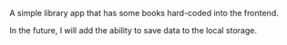 A simple library app that has some books hard-coded into the frontend.

In the future, I will add the ability to save data to the local storage.
